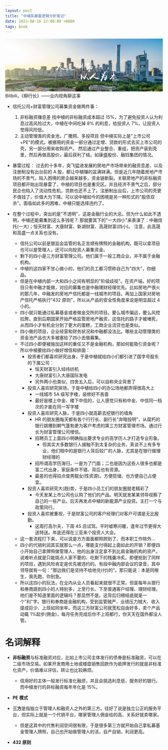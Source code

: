 ```yaml
---
layout: post
title: "中植系暴雷逻辑分析笔记"
date: 2023-08-16 22:00:00 +0800
tags: book
---
```


![ZhongZhi](/assets/images/2023-08-16-ZhongZhi_group_bankrupt_1.jpeg)
Bilibili，《柳行长》——业内视角聊这事

- 信托公司+财富管理公司募集资金做两件事：

  1. 非标融资赚息差
     找中植的非标融资成本超过 15%，为了避免投资人认为利息过高风险过大，中植在中间吃掉 8% 的利息，给投资人 7%，让投资人觉得风险低。
  2. 主动管理类的资金池，广撒网、多投项目
     但中植实际上是"上市公司+PE"的模式。被挪用的资金一部分通过定增、贷款的形式去买上市公司的壳，另一部分用来收购资产。
     然后通过产业整合、重组，把资产装到壳里，然后再做高股价，最后获利了结。如康盛股份、融钰集团的情况。

- 暴雷过程：
  过去的十多年，突飞猛进发展的房地产市场带来的融资息差、以及注册制没有出台前的 A 股，都让中植赚的盆满钵满。但是近几年随着房地产市场的不景气，陷入困境的房企越来越多，资金链断裂。关联房地产的非标融资项目都开始出现暴雷了，中植的项目也是重灾区。并且经济不景气之后，部分民企也陷入了流动性危机，贷款也还不上了。注册制出台后，上市公司的壳更不值钱了，价值大为下降。可以说中植如今的困境是另一种形式的"股债双杀"。面临如此多的困难，中植只能选择违约了。

- 在整个过程中，突出的是"不透明"，这是金融行业的大忌。但为什么如此不透明，中植还能募集到这么多钱呢？
  那就要其下的"一大四小"来表演了：中融信托(一大)；恒天财富、大唐财富、新湖财富、高晟财富(四小)。
  注意，此高晟和高盛一点关系也没有。

  - 信托公司以前是银监会监管的名正言顺有牌照的金融机构，既可以拿项目也可以是管理人，还可以向投资人募集资金。
  - 剩下的四小是三方财富管理公司。他们属于一般工商企业，并不属于金融机构。
  - 中植的这四家不甘心做小的，他们的员工都习惯称自己为"四大"，你细品。
  - 但是在中植内部一大和四小之间有明显的"阶级歧视"。在资产端，好的项目只有中融才能做，对应的募集也是中融理财经理优先。比如房地产很火的那几年，中融发的房地产信托都是一线城市的项目。再加上国家对房地产信托严格执行"432 原则"，所以从产品的安全性角度来说是明显超过 4 小的。
  - 四小就只能通过私募基金或者做金交所的项目。要么城市偏远，要么风控拉胯。直到后期国家开始严格监管房地产融资，这信托的路子才被堵死，从而四小才有机会分到了更大的蛋糕，工商企业流贷也是类似。
  - 四小做的项目，企业经营和财务状况和中融都没法比。哪些主动管理类的资金池产品也大多被塞给了四小去做募集。
  - 不过四小即便被施加这样的重任又不是金融机构，那如何能吸引资金呢？所以中植要给四小做好增信和排面：
    - 投资者们都喜欢研究出身，于是中植就给四小们都引进了国字号股东的下属公司：
      - 恒天财富引入经纬纺机
      - 大唐财富引入大唐国际发电
      - 另外两小也类似，四舍五入后，可以自称央企背景了
    - 投资人喜欢研究排场，于是中植给四小的办公场地都弄得很高大上
      - 一线城市 5A 级写字楼，装修好不吝啬
      - 最好是楼上中金、楼下中信的，让人感觉只有和中金、中信同一档次的才能在同一写字楼
    - 投资人喜欢研究人脉，于是四小就高薪去挖银行的墙角
      - HR 的朋友圈每天都有各个行行长、副行长"弃暗投明"，从腐朽的银行跳槽到朝气蓬勃更为客户考虑的第三方财富管理市场。通过行长为财富管理公司增信。
      - 招聘员工上面四小明确指出要求专业的高学历人才打造专业形象。
        - 但其实大多数银行人接触不到太复杂的业务，真谈不上有多专业，他们相中的是银行人背后较广的人脉，尤其是在银行做理财经理的
      - 招所谓高学历海归，一是为了门面；二也是因为这些人很多也都是富二代出身，家庭条件不错、背后也有资源。
      - 最差的也得招点俊男靓女(性资源)。方便揽储、也方便自己占便宜。
    - 投资人喜欢研究大(趋)势，于是四小员工们的朋友圈就老精彩了
      - 今天发某上市公司也认购了他们的产品。明天就发某某领导视察了自己的一些产业。后天再发点中植的新能源产业投资。主打一个与政策同行。
    - 投资人喜欢被重视，于是财富公司的客户经理们对客户可谓是无比殷勤。
      - 这周打高尔夫，下周 4S 店试驾。平时嘘寒问暖，逢年过节更得大送特送。年底还得在三亚来个投资人大会。
  - 这一套流程打下来，可以说是方方面面都照顾到了，而本职工作除外...
  - 四小的代销利润其实就那么一点，哪能支付得起上面如此的开销？即便四小开始自己拿牌照做管理人，他的出身注定拿不到比肩金融机构的资产。说难听点就是只能挑点人家不要的、吃剩下的残羹冷炙。即便抢到了同样的项目，遇到风险肯定是优先被违约的。有段中融内部会议的录音，其中领导就有一句："那边我们是坚持不给他兑(付)的"。那只能说：本是同根生，我先跑，你别急。
  - 所以这四小的玩法，在业内从业人员看起来就很不正常。但是每年从银行和券商跳到四小的人特别多，上至行长、下至普通客户经理、理财经理。他们是不知道里面的逻辑吗？那显然不是。这背后归根结底就是一个"利"字。银行和券商是金融机构，受到监管贼严、业绩压力贼大、收入提成巨少、上班如同坐牢。而这三方财富公司就宽松自由好多，卖个产品动辄 1%起步(佣金)，每月任务完成后你不上班都行，你天天在国外都没人管。

# 名词解释

- **非标融资**与标准融资对应，比如上市公司主体发行的债券是标准融资，可以在二级市场交易。如某开发商用土地或楼盘销售回款作为抵押发行的就是非标准化资产，价值难以评估，转让也比较麻烦。

  - 信用好的主体一般发行标准化融资，并且会挑选利息低、服务好的银行。而中植发行的非标融资每年年化是 15%。

- **PE 模式**

- **三方**是指独立于管理人和融资人之外的第三方。往好了说是独立公正的服务平台，但实际上就是一个代销平台，哪家管理人佣金给的高、关系好就卖哪家。

  - 但是这其中的代售利润空间很有限，于是很多第三方就开始自己拿私募基金管理人牌照，自己也开始做管理人的活，自产自销，利润更高。

- **432 原则**
